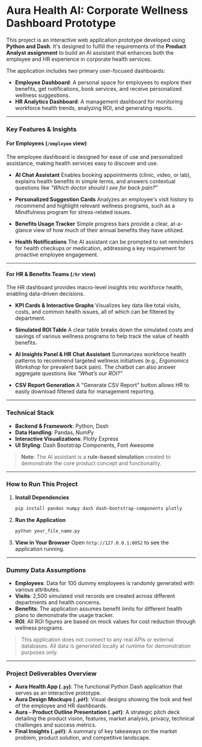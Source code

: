 # Aura Health AI: Corporate Wellness Dashboard Prototype

This project is an interactive web application prototype developed using **Python and Dash**. It's designed to fulfill the requirements of the **Product Analyst assignment** to build an AI assistant that enhances both the employee and HR experience in corporate health services.

The application includes two primary user-focused dashboards:
- **Employee Dashboard**: A personal space for employees to explore their benefits, get notifications, book services, and receive personalized wellness suggestions.
- **HR Analytics Dashboard**: A management dashboard for monitoring workforce health trends, analyzing ROI, and generating reports.

---

### Key Features & Insights

#### For Employees (`/employee` view)
The employee dashboard is designed for ease of use and personalized assistance, making health services easy to discover and use.

- **AI Chat Assistant** Enables booking appointments (clinic, video, or lab), explains health benefits in simple terms, and answers contextual questions like *"Which doctor should I see for back pain?"*

- **Personalized Suggestion Cards** Analyzes an employee's visit history to recommend and highlight relevant wellness programs, such as a Mindfulness program for stress-related issues.

- **Benefits Usage Tracker** Simple progress bars provide a clear, at-a-glance view of how much of their annual benefits they have utilized.

- **Health Notifications** The AI assistant can be prompted to set reminders for health checkups or medication, addressing a key requirement for proactive employee engagement.

---

#### For HR & Benefits Teams (`/hr` view)
The HR dashboard provides macro-level insights into workforce health, enabling data-driven decisions.

- **KPI Cards & Interactive Graphs** Visualizes key data like total visits, costs, and common health issues, all of which can be filtered by department.

- **Simulated ROI Table** A clear table breaks down the simulated costs and savings of various wellness programs to help track the value of health benefits.

- **AI Insights Panel & HR Chat Assistant** Summarizes workforce health patterns to recommend targeted wellness initiatives (e.g., *Ergonomics Workshop* for prevalent back pain). The chatbot can also answer aggregate questions like *"What’s our ROI?"*

- **CSV Report Generation** A "Generate CSV Report" button allows HR to easily download filtered data for management reporting.

---

### Technical Stack

- **Backend & Framework**: Python, Dash
- **Data Handling**: Pandas, NumPy
- **Interactive Visualizations**: Plotly Express
- **UI Styling**: Dash Bootstrap Components, Font Awesome

> **Note**: The AI assistant is a **rule-based simulation** created to demonstrate the core product concept and functionality.

---

### How to Run This Project

1.  **Install Dependencies**
    ```bash
    pip install pandas numpy dash dash-bootstrap-components plotly
    ```

2.  **Run the Application**
    ```bash
    python your_file_name.py
    ```

3.  **View in Your Browser** Open `http://127.0.0.1:8052` to see the application running.

---

### Dummy Data Assumptions

- **Employees**: Data for 100 dummy employees is randomly generated with various attributes.
- **Visits**: 2,500 simulated visit records are created across different departments and health concerns.
- **Benefits**: The application assumes benefit limits for different health plans to demonstrate the usage tracker.
- **ROI**: All ROI figures are based on mock values for cost reduction through wellness programs.

> This application does not connect to any real APIs or external databases. All data is generated locally at runtime for demonstration purposes only.

---

### Project Deliverables Overview

- **Aura Health App (`.py`)**: The functional Python Dash application that serves as an interactive prototype.
- **Aura Design Mockups (`.pdf`)**: Visual designs showing the look and feel of the employee and HR dashboards.
- **Aura - Product Outline Presentation (`.pdf`)**: A strategic pitch deck detailing the product vision, features, market analysis, privacy, technical challenges and success metrics.
- **Final Insights (`.pdf`)**: A summary of key takeaways on the market problem, product solution, and competitive landscape.
